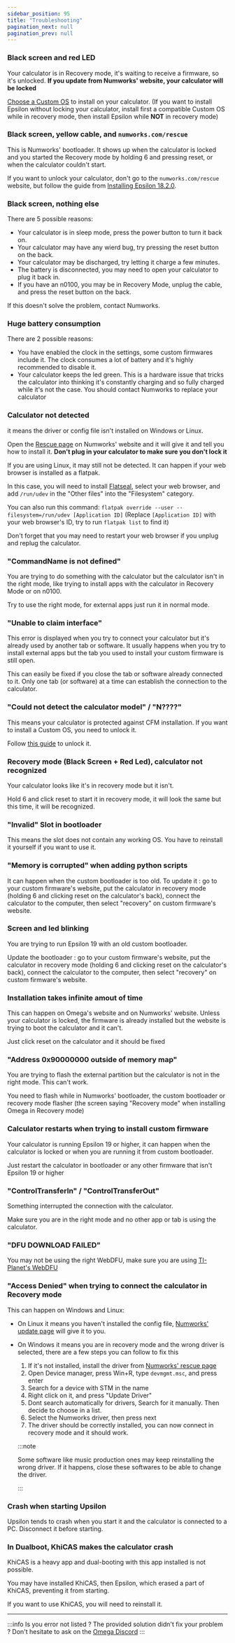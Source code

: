 ```yaml
---
sidebar_position: 95
title: "Troubleshooting"
pagination_next: null
pagination_prev: null
---
```


### Black screen and red LED

Your calculator is in Recovery mode, it's waiting to receive a firmware, so it's unlocked. **If you update from Numworks' website, your calculator will be locked**

[Choose a Custom OS](./cfw/choose-a-cfw) to install on your calculator. (If you want to install Epsilon without locking your calculator, install first a compatible Custom OS while in recovery mode, then install Epsilon while **NOT** in recovery mode)

### Black screen, yellow cable, and `numworks.com/rescue`

This is Numworks' bootloader. It shows up when the calculator is locked and you started the Recovery mode by holding 6 and pressing reset, or when the calculator couldn't start.

If you want to unlock your calculator, don't go to the `numworks.com/rescue` website, but follow the guide from [Installing Epsilon 18.2.0](./unlock/phi/install-epsilon-18-2-0).

### Black screen, nothing else

There are 5 possible reasons:
- Your calculator is in sleep mode, press the power button to turn it back on.
- Your calculator may have any wierd bug, try pressing the reset button on the back.
- Your calculator may be discharged, try letting it charge a few minutes.
- The battery is disconnected, you may need to open your calculator to plug it back in.
- If you have an n0100, you may be in Recovery Mode, unplug the cable, and press the reset button on the back.

If this doesn't solve the problem, contact Numworks.

### Huge battery consumption

There are 2 possible reasons:
- You have enabled the clock in the settings, some custom firmwares include it. The clock consumes a lot of battery and it's highly recommended to disable it.
- Your calculator keeps the led green. This is a hardware issue that tricks the calculator into thinking it's constantly charging and so fully charged while it's not the case. You should contact Numworks to replace your calculator

### Calculator not detected

it means the driver or config file isn't installed on Windows or Linux.

Open the [Rescue page](https://numworks.com/rescue/) on Numworks' website and it will give it and tell you how to install it. **Don't plug in your calculator to make sure you don't lock it**

If you are using Linux, it may still not be detected. It can happen if your web browser is installed as a flatpak.

In this case, you will need to install [Flatseal](https://flathub.org/apps/com.github.tchx84.Flatseal), select your web browser, and add `/run/udev` in the "Other files" into the "Filesystem" category.

You can also run this command: `flatpak override --user --filesystem=/run/udev [Application ID]` (Replace `[Application ID]` with your web browser's ID, try to run `flatpak list` to find it)

Don't forget that you may need to restart your web browser if you unplug and replug the calculator.

### "CommandName is not defined"

You are trying to do something with the calculator but the calculator isn't in the right mode, like trying to install apps with the calculator in Recovery Mode or on n0100.

Try to use the right mode, for external apps just run it in normal mode.

### "Unable to claim interface"

This error is displayed when you try to connect your calculator but it's already used by another tab or software. It usually happens when you try to install external apps but the tab you used to install your custom firmware is still open.

This can easily be fixed if you close the tab or software already connected to it. Only one tab (or software) at a time can establish the connection to the calculator.

### "Could not detect the calculator model" / "N????"

This means your calculator is protected against CFM installation. If you want to install a Custom OS, you need to unlock it.

Follow [this guide](./intro) to unlock it.

### Recovery mode (Black Screen + Red Led), calculator not recognized

Your calculator looks like it's in recovery mode but it isn't.

Hold 6 and click reset to start it in recovery mode, it will look the same but this time, it will be recognized.

### "Invalid" Slot in bootloader

This means the slot does not contain any working OS. You have to reinstall it yourself if you want to use it.

### "Memory is corrupted" when adding python scripts

It can happen when the custom bootloader is too old. To update it : go to your custom firmware's website, put the calculator in recovery mode (holding 6 and clicking reset on the calculator's back), connect the calculator to the computer, then select "recovery" on custom firmware's website.

### Screen and led blinking

You are trying to run Epsilon 19 with an old custom bootloader.

Update the bootloader : go to your custom firmware's website, put the calculator in recovery mode (holding 6 and clicking reset on the calculator's back), connect the calculator to the computer,  then select "recovery" on custom firmware's website.

### Installation takes infinite amout of time

This can happen on Omega's website and on Numworks' website. Unless your calculator is locked, the firmware is already installed but the website is trying to boot the calculator and it can't.

Just click reset on the calculator and it should be fixed

### "Address 0x90000000 outside of memory map"

You are trying to flash the external partition but the calculator is not in the right mode. This can't work.

You need to flash while in Numworks' bootloader, the custom bootloader or recovery mode flasher (the screen saying "Recovery mode" when installing Omega in Recovery mode)

### Calculator restarts when trying to install custom firmware

Your calculator is running Epsilon 19 or higher, it can happen when the calculator is locked or when you are running it from custom bootloader.

Just restart the calculator in bootloader or any other firmware that isn't Epsilon 19 or higher

### "ControlTransferIn" / "ControlTransferOut"

Something interrupted the connection with the calculator.

Make sure you are in the right mode and no other app or tab is using the calculator.

### "DFU DOWNLOAD FAILED"

You may not be using the right WebDFU, make sure you are using [TI-Planet's WebDFU](https://ti-planet.github.io/webdfu_numworks/n0110/)

### "Access Denied" when trying to connect the calculator in Recovery mode

This can happen on Windows and Linux:
- On Linux it means you haven't installed the config file, [Numworks' update page](https://numworks.com/update/) will give it to you.
- On Windows it means you are in recovery mode and the wrong driver is selected, there are a few steps you can follow to fix this
  1. If it's not installed, install the driver from [Numworks' rescue page](https://numworks.com/rescue/)
  2. Open Device manager, press Win+R, type `devmgmt.msc`, and press enter
  3. Search for a device with STM in the name
  4. Right click on it, and press "Update Driver"
  5. Dont search automatically for drivers, Search for it manually. Then decide to choose in a list.
  6. Select the Numworks driver, then press next
  7. The driver should be correctly installed, you can now connect in recovery mode and it should work.
  
  :::note
  
  Some software like music production ones may keep reinstalling the wrong driver. If it happens, close these softwares to be able to change the driver.
  
  :::

### Crash when starting Upsilon

Upsilon tends to crash when you start it and the calculator is connected to a PC. Disconnect it before starting.

### In Dualboot, KhiCAS makes the calculator crash

KhiCAS is a heavy app and dual-booting with this app installed is not possible.

You may have installed KhiCAS, then Epsilon, which erased a part of KhiCAS, preventing it from starting.

If you want to use KhiCAS, you will need to reinstall it.

___

:::info
Is you error not listed ? The provided solution didn't fix your problem ? Don't hesitate to ask on the [Omega Discord](https://discord.gg/X2TWhh9)
:::
